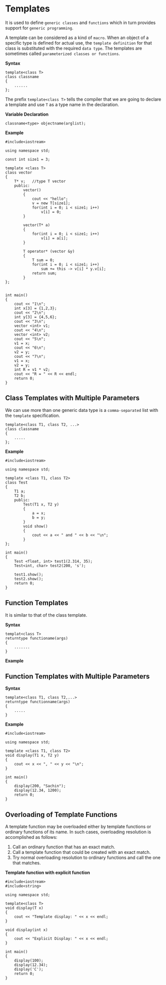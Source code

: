 # Templates
It is used to define `generic classes` and `functions` which in turn provides support for `generic programming`. 

A template can be considered as a kind of `macro`. When an object of a specific type is defined for actual use, the `template definition` for that class is substituted with the required `data type`. The templates are sometimes called `parameterized classes or functions`.

**Syntax**

```
template<class T>
class classname
{
    ......
};
```

The prefix `template<class T>` tells the compiler that we are going to declare a template and use `T` as a type name in the declaration.

**Variable Declaration**

`classname<type> objectname(arglist);`

**Example**

```
#include<iostream>

using namespace std;

const int size1 = 3;

template <class T>
class vector
{
    T* v;   //type T vector
    public:
        vector()
        {
            cout << "hello";
            v = new T[size1];
            for(int i = 0; i < size1; i++)
                v[i] = 0;
        }

        vector(T* a)
        {
            for(int i = 0; i < size1; i++)
                v[i] = a[i];
        }

        T operator* (vector &y)
        {
            T sum = 0;
            for(int i = 0; i < size1; i++)
                sum += this -> v[i] * y.v[i];
            return sum;
        }
};


int main()
{
    cout << "1\n";
    int x[3] = {1,2,3};
    cout << "2\n";
    int y[3] = {4,5,6};
    cout << "3\n";
    vector <int> v1;
    cout << "4\n";
    vector <int> v2;
    cout << "5\n";
    v1 = x;
    cout << "6\n";
    v2 = y;
    cout << "7\n";
    v1 = x;
    v2 = y;
    int R = v1 * v2;
    cout << "R = " << R << endl;
    return 0;
}
```

## Class Templates with Multiple Parameters
We can use more than one generic data type is a `comma-separated` list with the `template` specification.

```
template<class T1, class T2, ...>
class classname
{
    .....
};
```

**Example**
```
#include<iostream>

using namespace std;

template <class T1, class T2>
class Test
{
    T1 a;
    T2 b;
    public:
        Test(T1 x, T2 y)
        {
            a = x;
            b = y;
        }
        void show()
        {
            cout << a << " and " << b << "\n";
        }
};

int main()
{
    Test <float, int> test1(2.314, 35);
    Test<int, char> test2(200, 's');

    test1.show();
    test2.show();
    return 0;
}
```




## Function Templates
It is similar to that of the class template. 

**Syntax**
```
templat<class T>
returntype functioname(args)
{
    .......
}
```

**Example**




## Function Templates with Multiple Parameters


**Syntax**

```
template<class T1, class T2,...>
returntype functionname(args)
{
    .....
}
```

**Example**

```
#include<iostream>

using namespace std;

template <class T1, class T2>
void display(T1 x, T2 y)
{
    cout << x << ", " << y << "\n";
}

int main()
{
    display(200, "Sachin");
    display(12.34, 1200);
    return 0;
}

```

## Overloading of Template Functions
A template function may be overloaded either by template functions or ordinary functions of its name. In such cases, overloading resolution is accomplished as follows:
1. Call an ordinary function that has an exact match.
2. Call a template function that could be created with an exact match.
3. Try normal overloading resolution to ordinary functions and call the one that matches.

**Template function with explicit function**

```
#include<iostream>
#include<string>

using namespace std;

template<class T>
void display(T x)
{
    cout << "Template display: " << x << endl;
}

void display(int x)
{
    cout << "Explicit Display: " << x << endl;
}

int main()
{
    display(100);
    display(12.34);
    display('C');
    return 0;
}
```

